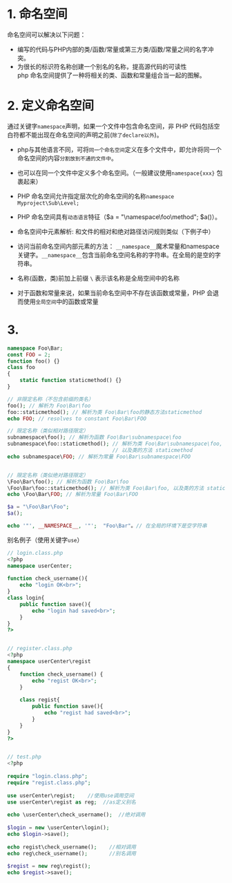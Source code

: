 # 1. 命名空间
命名空间可以解决以下问题：
- 编写的代码与PHP内部的类/函数/常量或第三方类/函数/常量之间的名字冲突。
- 为很长的标识符名称创建一个别名的名称，提高源代码的可读性<br>
php 命名空间提供了一种将相关的类、函数和常量组合当一起的图解。

# 2. 定义命名空间
通过关键字`namespace`声明，如果一个文件中包含命名空间，非 PHP 代码包括空白符都不能出现在命名空间的声明之前(`除了declare以外`)。<br>
- php与其他语言不同，可将`同一个命名空间`定义在多个文件中，即允许将同一个命名空间的内容`分割放到不通的文件中`。

- 也可以在同一个文件中定义多个命名空间。（一般建议使用`namespace{xxx}` 包裹起来）

- PHP 命名空间允许指定层次化的命名空间的名称`namespace Myproject\Sub\Level;`

- PHP 命名空间具有`动态语言`特征（$a = "\namespace\foo\method"; $a()）。

- 命名空间中元素解析: 和文件的相对和绝对路径访问规则类似（下例子中）

- 访问当前命名空间内部元素的方法： `__namespace__`魔术常量和namespace关键字。`__namespace__`包含当前命名空间名称的字符串。在全局的是空的字符串。

- 名称(函数，类)前加上前缀 `\` 表示该名称是全局空间中的名称

- 对于函数和常量来说，如果当前命名空间中不存在该函数或常量，PHP 会退而使用`全局空间`中的函数或常量

# 3. 
```php
namespace Foo\Bar;
const FOO = 2;
function foo() {}
class foo
{
    static function staticmethod() {}
}

// 非限定名称（不包含前缀的类名）
foo(); // 解析为 Foo\Bar\foo
foo::staticmethod(); // 解析为类 Foo\Bar\foo的静态方法staticmethod
echo FOO; // resolves to constant Foo\Bar\FOO

// 限定名称（类似相对路径限定）
subnamespace\foo(); // 解析为函数 Foo\Bar\subnamespace\foo
subnamespace\foo::staticmethod(); // 解析为类 Foo\Bar\subnamespace\foo,
                                  // 以及类的方法 staticmethod
echo subnamespace\FOO; // 解析为常量 Foo\Bar\subnamespace\FOO


// 限定名称（类似绝对路径限定）
\Foo\Bar\foo(); // 解析为函数 Foo\Bar\foo
\Foo\Bar\foo::staticmethod(); // 解析为类 Foo\Bar\foo, 以及类的方法 staticmethod
echo \Foo\Bar\FOO; // 解析为常量 Foo\Bar\FOO  

$a = "\Foo\Bar\Foo";
$a();

echo '"', __NAMESPACE__, '"';  "Foo\Bar"。// 在全局的环境下是空字符串
```

别名例子（使用关键字`use`）
```php
// login.class.php
<?php  
namespace userCenter;  
  
function check_username(){  
    echo "login OK<br>";  
}  
class login{  
    public function save(){  
        echo "login had saved<br>";  
    }  
}  
?>  


// register.class.php
<?php  
namespace userCenter\regist  
{  
    function check_username() {  
        echo "regist OK<br>";  
    }   
  
    class regist{  
        public function save(){  
            echo "regist had saved<br>";  
        }  
    }  
}  
?> 


// test.php
<?php  
  
require "login.class.php";  
require "regist.class.php";  
  
use userCenter\regist;    //使用use调用空间  
use userCenter\regist as reg;  //as定义别名  
  
echo \userCenter\check_username();  //绝对调用  
  
$login = new \userCenter\login();  
echo $login->save();  
  
echo regist\check_username();    //相对调用  
echo reg\check_username();       //别名调用   
  
$regist = new reg\regist();  
echo $regist->save();  
```


